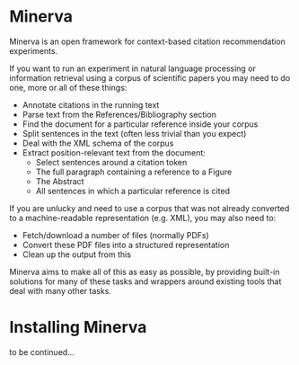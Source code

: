 Minerva
=================

Minerva is an open framework for context-based citation recommendation experiments.

If you want to run an experiment in natural language processing or information retrieval using a corpus of scientific papers you may need to do one, more or all of these things:

- Annotate citations in the running text
- Parse text from the References/Bibliography section
- Find the document for a particular reference inside your corpus
- Split sentences in the text (often less trivial than you expect)
- Deal with the XML schema of the corpus
- Extract position-relevant text from the document:
	- Select sentences around a citation token
	- The full paragraph containing a reference to a Figure
	- The Abstract
	- All sentences in which a particular reference is cited

If you are unlucky and need to use a corpus that was not already converted to a machine-readable representation (e.g. XML), you may also need to:
- Fetch/download a number of files (normally PDFs)
- Convert these PDF files into a structured representation
- Clean up the output from this

Minerva aims to make all of this as easy as possible, by providing built-in solutions for many of these tasks and wrappers around existing tools that deal with many other tasks.

Installing Minerva
=======================

to be continued...


